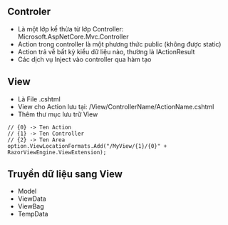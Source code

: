 ## Controler
- Là một lớp kế thừa từ lớp Controller: Microsoft.AspNetCore.Mvc.Controller
- Action trong controller là một phương thức public (không được static)
- Action trả về bất kỳ kiểu dữ liệu nào, thường là IActionResult
- Các dịch vụ Inject vào controller qua hàm tạo
## View
- Là File .cshtml
- View cho Action lưu tại: /View/ControllerName/ActionName.cshtml
- Thêm thư mục lưu trữ View
```
// {0} -> Ten Action
// {1} -> Ten Controller
// {2} -> Ten Area
option.ViewLocationFormats.Add("/MyView/{1}/{0}" + RazorViewEngine.ViewExtension);        
```
## Truyền dữ liệu sang View
- Model
- ViewData
- ViewBag
- TempData
